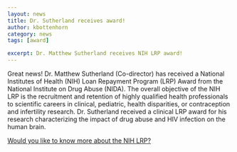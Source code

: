 ```yaml
---
layout: news
title: Dr. Sutherland receives award!
author: kbottenhorn
category: news
tags: [award]

excerpt: Dr. Matthew Sutherland receives NIH LRP award!
---
```


Great news! Dr. Matthew Sutherland (Co-director) has received a National Institutes of Health (NIH) Loan Repayment Program (LRP) Award from the National Institute on Drug Abuse (NIDA). The overall objective of the NIH LRP is the recruitment and retention of highly qualified health professionals to scientific careers in clinical, pediatric, health disparities, or contraception and infertility research. Dr. Sutherland received a clinical LRP award for his research characterizing the impact of drug abuse and HIV infection on the human brain.

[Would you like to know more about the NIH LRP?](https://www.lrp.nih.gov/index)
